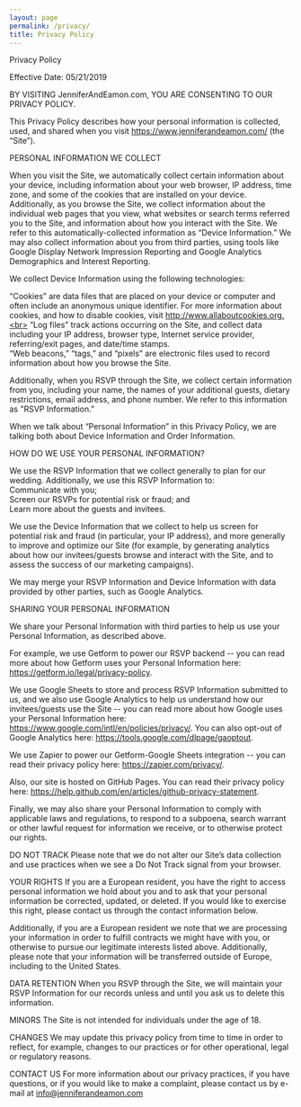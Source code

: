 ```yaml
---
layout: page
permalink: /privacy/
title: Privacy Policy
---
```


<head>
  <!-- Global site tag (gtag.js) - Google Analytics -->
  <script async src="https://www.googletagmanager.com/gtag/js?id=UA-140670048-1"></script>
  <script>
    window.dataLayer = window.dataLayer || [];
    function gtag(){dataLayer.push(arguments);}
    gtag('js', new Date());

    gtag('config', 'UA-140670048-1');
  </script>
</head>

Privacy Policy

Effective Date: 05/21/2019

BY VISITING JenniferAndEamon.com, YOU ARE CONSENTING TO OUR PRIVACY POLICY.

This Privacy Policy describes how your personal information is collected, used, and shared when you visit https://www.jenniferandeamon.com/ (the “Site”).

PERSONAL INFORMATION WE COLLECT

When you visit the Site, we automatically collect certain information about your device, including information about your web browser, IP address, time zone, and some of the cookies that are installed on your device. Additionally, as you browse the Site, we collect information about the individual web pages that you view, what websites or search terms referred you to the Site, and information about how you interact with the Site. We refer to this automatically-collected information as “Device Information.” We may also collect information about you from third parties, using tools like Google Display Network Impression Reporting and Google Analytics Demographics and Interest Reporting.

We collect Device Information using the following technologies:

  “Cookies” are data files that are placed on your device or computer and often include an anonymous unique identifier. For more information about cookies, and how to disable cookies, visit http://www.allaboutcookies.org.<br>
  “Log files” track actions occurring on the Site, and collect data including your IP address, browser type, Internet service provider, referring/exit pages, and date/time stamps.<br>
  “Web beacons,” “tags,” and “pixels” are electronic files used to record information about how you browse the Site.

Additionally, when you RSVP through the Site, we collect certain information from you, including your name, the names of your additional guests, dietary restrictions, email address, and phone number.  We refer to this information as "RSVP Information.”

When we talk about “Personal Information” in this Privacy Policy, we are talking both about Device Information and Order Information.

HOW DO WE USE YOUR PERSONAL INFORMATION?

We use the RSVP Information that we collect generally to plan for our wedding.  Additionally, we use this RSVP Information to:<br>
Communicate with you;<br>
Screen our RSVPs for potential risk or fraud; and<br>
Learn more about the guests and invitees.

We use the Device Information that we collect to help us screen for potential risk and fraud (in particular, your IP address), and more generally to improve and optimize our Site (for example, by generating analytics about how our invitees/guests browse and interact with the Site, and to assess the success of our marketing campaigns).

We may merge your RSVP Information and Device Information with data provided by other parties, such as Google Analytics.

SHARING YOUR PERSONAL INFORMATION

We share your Personal Information with third parties to help us use your Personal Information, as described above.

For example, we use Getform to power our RSVP backend -- you can read more about how Getform uses your Personal Information here: https://getform.io/legal/privacy-policy.

We use Google Sheets to store and process RSVP Information submitted to us, and we also use Google Analytics to help us understand how our invitees/guests use the Site -- you can read more about how Google uses your Personal Information here:  https://www.google.com/intl/en/policies/privacy/.  You can also opt-out of Google Analytics here:  https://tools.google.com/dlpage/gaoptout.

We use Zapier to power our Getform-Google Sheets integration --  you can read their privacy policy here: https://zapier.com/privacy/.

Also, our site is hosted on GitHub Pages. You can read their privacy policy here: https://help.github.com/en/articles/github-privacy-statement.

Finally, we may also share your Personal Information to comply with applicable laws and regulations, to respond to a subpoena, search warrant or other lawful request for information we receive, or to otherwise protect our rights.

DO NOT TRACK
Please note that we do not alter our Site’s data collection and use practices when we see a Do Not Track signal from your browser.

YOUR RIGHTS
If you are a European resident, you have the right to access personal information we hold about you and to ask that your personal information be corrected, updated, or deleted. If you would like to exercise this right, please contact us through the contact information below.

Additionally, if you are a European resident we note that we are processing your information in order to fulfill contracts we might have with you, or otherwise to pursue our legitimate interests listed above.  Additionally, please note that your information will be transferred outside of Europe, including to the United States.

DATA RETENTION
When you RSVP through the Site, we will maintain your RSVP Information for our records unless and until you ask us to delete this information.

MINORS
The Site is not intended for individuals under the age of 18.

CHANGES
We may update this privacy policy from time to time in order to reflect, for example, changes to our practices or for other operational, legal or regulatory reasons.

CONTACT US
For more information about our privacy practices, if you have questions, or if you would like to make a complaint, please contact us by e-mail at info@jenniferandeamon.com